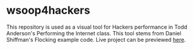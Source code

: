 # wsoop4hackers

This repository is used as a visual tool for Hackers performance in Todd Anderson's Performing the Internet class. This tool stems from Daniel Shiffman's Flocking example code. Live project can be previewed [here](https://byjoohyunpark.github.io/wsoop4hackers/). 

